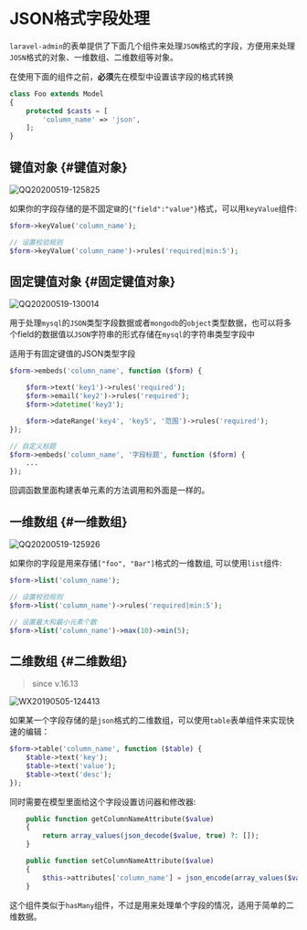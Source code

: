 # JSON格式字段处理

`laravel-admin`的表单提供了下面几个组件来处理`JSON`格式的字段，方便用来处理`JOSN`格式的对象、一维数组、二维数组等对象。

在使用下面的组件之前，**必须**先在模型中设置该字段的格式转换

```php
class Foo extends Model
{
    protected $casts = [
        'column_name' => 'json',
    ];
}
```

## 键值对象 {#键值对象}

![QQ20200519-125825](https://user-images.githubusercontent.com/1479100/82286657-c70d3400-99d0-11ea-9ff0-c29ba06bcded.png)

如果你的字段存储的是不固定`键`的`{"field":"value"}`格式，可以用`keyValue`组件:

```php
$form->keyValue('column_name');

// 设置校验规则
$form->keyValue('column_name')->rules('required|min:5');
```

## 固定键值对象 {#固定键值对象}

![QQ20200519-130014](https://user-images.githubusercontent.com/1479100/82286671-cf656f00-99d0-11ea-8b48-6c49fe74731e.png)

用于处理`mysql`的`JSON`类型字段数据或者`mongodb`的`object`类型数据，也可以将多个field的数据值以`JSON`字符串的形式存储在`mysql`的字符串类型字段中

适用于有固定键值的JSON类型字段

```php
$form->embeds('column_name', function ($form) {

    $form->text('key1')->rules('required');
    $form->email('key2')->rules('required');
    $form->datetime('key3');

    $form->dateRange('key4', 'key5', '范围')->rules('required');
});

// 自定义标题
$form->embeds('column_name', '字段标题', function ($form) {
    ...
});
```

回调函数里面构建表单元素的方法调用和外面是一样的。

## 一维数组 {#一维数组}

![QQ20200519-125926](https://user-images.githubusercontent.com/1479100/82286670-ce344200-99d0-11ea-8003-6481fa92410e.png)

如果你的字段是用来存储`["foo", "Bar"]`格式的一维数组, 可以使用`list`组件:

```php
$form->list('column_name');

// 设置校验规则
$form->list('column_name')->rules('required|min:5');

// 设置最大和最小元素个数
$form->list('column_name')->max(10)->min(5);
```

## 二维数组 {#二维数组}

> since v.16.13

![WX20190505-124413](https://user-images.githubusercontent.com/1479100/57188574-8a8ca880-6f33-11e9-8e64-6dc44976cf68.png)

如果某一个字段存储的是`json`格式的二维数组，可以使用`table`表单组件来实现快速的编辑：

```php
$form->table('column_name', function ($table) {
    $table->text('key');
    $table->text('value');
    $table->text('desc');
});
```

同时需要在模型里面给这个字段设置访问器和修改器:

```php
    public function getColumnNameAttribute($value)
    {
        return array_values(json_decode($value, true) ?: []);
    }

    public function setColumnNameAttribute($value)
    {
        $this->attributes['column_name'] = json_encode(array_values($value));
    }
```

这个组件类似于`hasMany`组件，不过是用来处理单个字段的情况，适用于简单的二维数据。